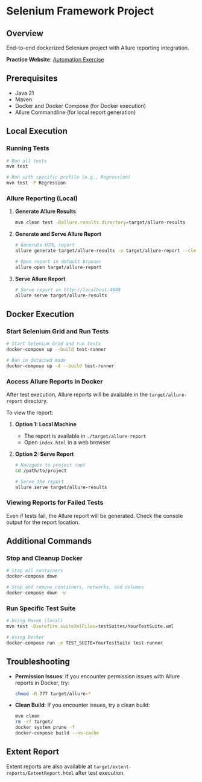 # Selenium Framework Project

## Overview
End-to-end dockerized Selenium project with Allure reporting integration.

**Practice Website**: [Automation Exercise](https://automationexercise.com/)

## Prerequisites
- Java 21
- Maven
- Docker and Docker Compose (for Docker execution)
- Allure Commandline (for local report generation)

## Local Execution

### Running Tests
```bash
# Run all tests
mvn test

# Run with specific profile (e.g., Regression)
mvn test -P Regression
```

### Allure Reporting (Local)

1. **Generate Allure Results**
   ```bash
   mvn clean test -Dallure.results.directory=target/allure-results
   ```

2. **Generate and Serve Allure Report**
   ```bash
   # Generate HTML report
   allure generate target/allure-results -o target/allure-report --clean
   
   # Open report in default browser
   allure open target/allure-report
   ```

3. **Serve Allure Report**
   ```bash
   # Serve report on http://localhost:4040
   allure serve target/allure-results
   ```

## Docker Execution

### Start Selenium Grid and Run Tests
```bash
# Start Selenium Grid and run tests
docker-compose up --build test-runner

# Run in detached mode
docker-compose up -d --build test-runner
```

### Access Allure Reports in Docker

After test execution, Allure reports will be available in the `target/allure-report` directory.

To view the report:

1. **Option 1: Local Machine**
   - The report is available in `./target/allure-report`
   - Open `index.html` in a web browser

2. **Option 2: Serve Report**
   ```bash
   # Navigate to project root
   cd /path/to/project
   
   # Serve the report
   allure serve target/allure-results
   ```

### Viewing Reports for Failed Tests

Even if tests fail, the Allure report will be generated. Check the console output for the report location.

## Additional Commands

### Stop and Cleanup Docker
```bash
# Stop all containers
docker-compose down

# Stop and remove containers, networks, and volumes
docker-compose down -v
```

### Run Specific Test Suite
```bash
# Using Maven (local)
mvn test -Dsurefire.suiteXmlFiles=testSuites/YourTestSuite.xml

# Using Docker
docker-compose run -e TEST_SUITE=YourTestSuite test-runner
```

## Troubleshooting

- **Permission Issues**: If you encounter permission issues with Allure reports in Docker, try:
  ```bash
  chmod -R 777 target/allure-*
  ```

- **Clean Build**: If you encounter issues, try a clean build:
  ```bash
  mvn clean
  rm -rf target/
  docker system prune -f
  docker-compose build --no-cache
  ```

## Extent Report
Extent reports are also available at `target/extent-reports/ExtentReport.html` after test execution.
